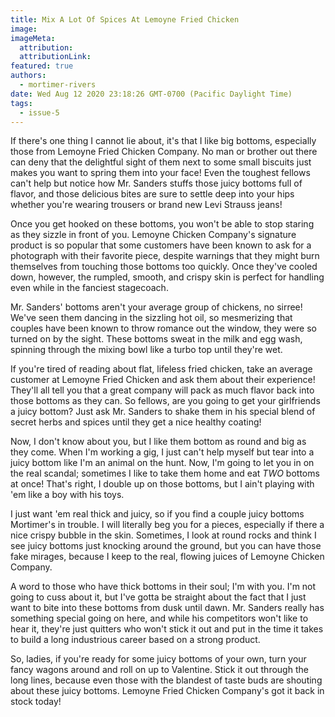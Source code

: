 ```yaml
---
title: Mix A Lot Of Spices At Lemoyne Fried Chicken
image:
imageMeta:
  attribution:
  attributionLink:
featured: true
authors: 
  - mortimer-rivers
date: Wed Aug 12 2020 23:18:26 GMT-0700 (Pacific Daylight Time)
tags:
  - issue-5
---
```


If there's one thing I cannot lie about, it's that I like big bottoms, especially those from 
Lemoyne Fried Chicken Company. No man or brother out there can deny that the delightful sight of them 
next to some small biscuits just makes you want to spring them into your face! Even the toughest 
fellows can't help but notice how Mr. Sanders stuffs those juicy bottoms full of flavor, and those 
delicious bites are sure to settle deep into your hips whether you're wearing trousers or brand 
new Levi Strauss jeans!

Once you get hooked on these bottoms, you won't be able to stop staring as they sizzle in front of you. 
Lemoyne Chicken Company's signature product is so popular that some customers have been known to ask 
for a photograph with their favorite piece, despite warnings that they might burn themselves from 
touching those bottoms too quickly. Once they've cooled down, however, the rumpled, smooth, and crispy 
skin is perfect for handling even while in the fanciest stagecoach.

Mr. Sanders' bottoms aren't your average group of chickens, no sirree! We've seen them dancing in the 
sizzling hot oil, so mesmerizing that couples have been known to throw romance out the window, they 
were so turned on by the sight. These bottoms sweat in the milk and egg wash, spinning through 
the mixing bowl like a turbo top until they're wet. 

If you're tired of reading about flat, lifeless fried chicken, take an average customer at Lemoyne 
Fried Chicken and ask them about their experience! They'll all tell you that a great company will 
pack as much flavor back into those bottoms as they can. So fellows, are you going to get your 
girlfriends a juicy bottom? Just ask Mr. Sanders to shake them in his special blend of secret herbs 
and spices until they get a nice healthy coating!

Now, I don't know about you, but I like them bottom as round and big as they come. When I'm working a 
gig, I just can't help myself but tear into a juicy bottom like I'm an animal on the hunt. Now, I'm 
going to let you in on the real scandal; sometimes I like to take them home and eat *TWO* bottoms at 
once! That's right, I double up on those bottoms, but I ain't playing with 'em like a boy with his 
toys.

I just want 'em real thick and juicy, so if you find a couple juicy bottoms Mortimer's in trouble. I 
will literally beg you for a pieces, especially if there a nice crispy bubble in the skin. Sometimes, 
I look at round rocks and think I see juicy bottoms just knocking around the ground, but you can 
have those fake mirages, because I keep to the real, flowing juices of Lemoyne Chicken Company.

A word to those who have thick bottoms in their soul; I'm with you. I'm not going to cuss about it, 
but I've gotta be straight about the fact that I just want to bite into these bottoms from dusk 
until dawn. Mr. Sanders really has something special going on here, and while his competitors won't 
like to hear it, they're just quitters who won't stick it out and put in the time it takes to build 
a long industrious career based on a strong product.

So, ladies, if you're ready for some juicy bottoms of your own, turn your fancy wagons around and 
roll on up to Valentine. Stick it out through the long lines, because even those with the blandest 
of taste buds are shouting about these juicy bottoms. Lemoyne Fried Chicken Company's got it back 
in stock today!
